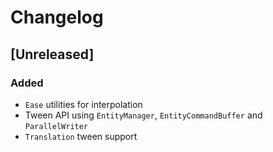 # Changelog

## [Unreleased]

### Added

- `Ease` utilities for interpolation
- Tween API using `EntityManager`, `EntityCommandBuffer` and `ParallelWriter`
- `Translation` tween support